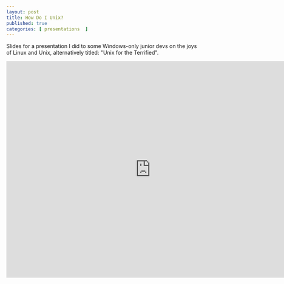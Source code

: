 ```yaml
---
layout: post
title: How Do I Unix?
published: true
categories: [ presentations  ]
---
```


Slides for a presentation I did to some Windows-only junior devs on the joys of Linux
and Unix, alternatively titled: "Unix for the Terrified".  

<iframe src="https://www.slideshare.net/deejaygraham/slideshelf" width="760px" height="570px"
  frameborder="0" marginwidth="0" marginheight="0" scrolling="no"
  style="border:none;" allowfullscreen webkitallowfullscreen mozallowfullscreen>
</iframe>
